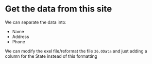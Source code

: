 # Get the data from this site

We can separate the data into:
- Name 
- Address
- Phone 

We can modify the exel file/reformat the file `36.OData` and just adding a column for the State instead of this formatting
